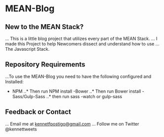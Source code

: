 # MEAN-Blog
## New to the MEAN Stack?

... This is a little blog project that utilizes every part of the MEAN Stack.
... I made this Project to help Newcomers dissect and understand how to use
... The Javascript Stack.

## Repository Requirements

...To use the MEAN-Blog you need to have the following configured and Installed:

- NPM
..* Then run NPM install
-Bower
..* Then run Bower install
-Sass/Gulp-Sass
..* then run sass -watch or gulp-sass

## Feedback or Contact

... Email me at kennetfpostigo@gmail.com
... Follow me on Twitter @kennettweets
